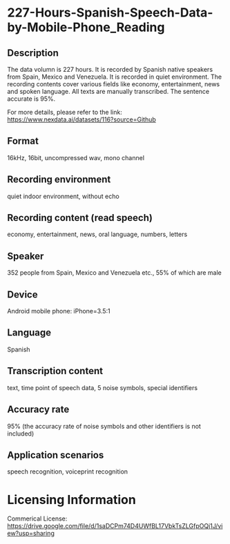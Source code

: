 # 227-Hours-Spanish-Speech-Data-by-Mobile-Phone_Reading


## Description
The data volumn is 227 hours. It is recorded by Spanish native speakers from Spain, Mexico and Venezuela. It is recorded in quiet environment. The recording contents cover various fields like economy, entertainment, news and spoken language. All texts are manually transcribed. The sentence accurate is 95%.

For more details, please refer to the link: https://www.nexdata.ai/datasets/116?source=Github


## Format
16kHz, 16bit, uncompressed wav, mono channel

## Recording environment
quiet indoor environment, without echo

## Recording content (read speech)
economy, entertainment, news, oral language, numbers, letters

## Speaker
352 people from Spain, Mexico and Venezuela etc., 55% of which are male

## Device
Android mobile phone: iPhone=3.5:1

## Language
Spanish

## Transcription content
text, time point of speech data, 5 noise symbols, special identifiers

## Accuracy rate
95% (the accuracy rate of noise symbols and other identifiers is not included)

## Application scenarios
speech recognition, voiceprint recognition

# Licensing Information
Commerical License: https://drive.google.com/file/d/1saDCPm74D4UWfBL17VbkTsZLGfpOQj1J/view?usp=sharing

